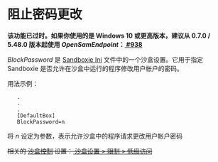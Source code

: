 # 阻止密码更改

**该功能已过时。如果你使用的是 Windows 10 或更高版本，建议从 0.7.0 / 5.48.0 版本起使用 _OpenSamEndpoint_：[ #938 ](https://github.com/sandboxie-plus/Sandboxie/issues/938)**

_BlockPassword_ 是 [Sandboxie Ini](SandboxieIni.md) 文件中的一个沙盒设置。它用于指定 Sandboxie 是否允许在沙盒中运行的程序修改用户帐户的密码。

用法示例：

```
   .
   .
   .
   [DefaultBox]
   BlockPassword=n
```

将 _n_ 设定为参数，表示允许沙盒中的程序请求更改用户帐户密码

~~相关的 [沙盒控制](SandboxieControl.md) 设置：[ 沙盒设置 > 限制 > 低级访问 ](RestrictionsSettings.md#low-level-access--removed)~~